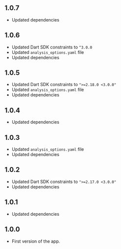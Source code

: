 ## 1.0.7
 - Updated dependencies

## 1.0.6
 - Updated Dart SDK constraints to `^3.0.0`
 - Updated `analysis_options.yaml` file
 - Updated dependencies

## 1.0.5
 - Updated Dart SDK constraints to `">=2.18.0 <3.0.0"`
 - Updated `analysis_options.yaml` file
 - Updated dependencies

## 1.0.4
 - Updated dependencies

## 1.0.3
 - Updated `analysis_options.yaml` file
 - Updated dependencies

## 1.0.2
 - Updated Dart SDK constraints to `">=2.17.0 <3.0.0"`
 - Updated dependencies

## 1.0.1
 - Updated dependencies

## 1.0.0
 - First version of the app.
